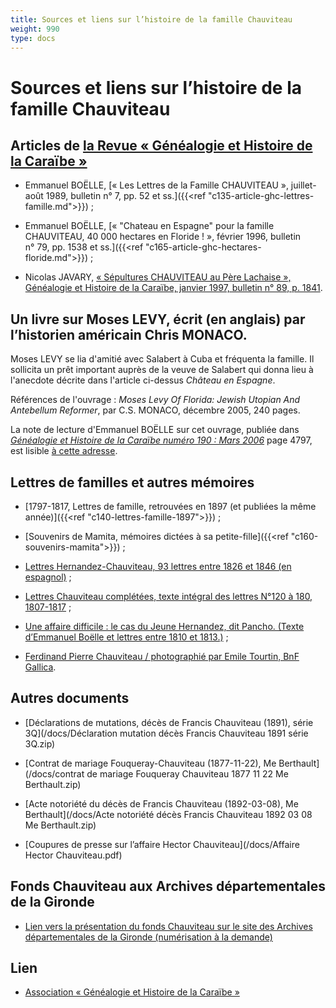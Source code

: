 ```yaml
---
title: Sources et liens sur l’histoire de la famille Chauviteau
weight: 990
type: docs
---
```


# Sources et liens sur l’histoire de la famille Chauviteau

## Articles de [la Revue « Généalogie et Histoire de la Caraïbe »](http://www.ghcaraibe.org/bul/sombul.php)

- Emmanuel BOËLLE, [« Les Lettres de la Famille CHAUVITEAU », juillet-août 1989, bulletin n° 7, pp. 52 et ss.]({{<ref "c135-article-ghc-lettres-famille.md">}}) ;

- Emmanuel BOËLLE, [« "Chateau en Espagne" pour la famille CHAUVITEAU, 40 000 hectares en Floride ! », février 1996, bulletin n° 79, pp. 1538 et ss.]({{<ref "c165-article-ghc-hectares-floride.md">}}) ;

- Nicolas JAVARY, [« Sépultures CHAUVITEAU au Père Lachaise », Généalogie et Histoire de la Caraïbe, janvier 1997, bulletin n° 89, p. 1841](http://www.ghcaraibe.org/bul/ghc089/p1841.html).

## Un livre sur Moses LEVY, écrit (en anglais) par l’historien américain Chris MONACO.

Moses LEVY se lia d'amitié avec Salabert à Cuba et fréquenta la famille. Il sollicita un prêt important auprès de la veuve de Salabert qui donna lieu à l'anecdote décrite dans l'article ci-dessus *Château en Espagne*.

Références de l'ouvrage : *Moses Levy Of Florida: Jewish Utopian And Antebellum Reformer*, par C.S. MONACO, décembre 2005, 240 pages.

La note de lecture d'Emmanuel BOËLLE sur cet ouvrage, publiée dans [*Généalogie et Histoire de la Caraïbe numéro 190 : Mars 2006*](http://www.ghcaraibe.org/bul/ghc190/som190.html) page 4797, est lisible [à cette adresse](/docs/p4797.pdf).

## Lettres de familles et autres mémoires

- [1797-1817, Lettres de famille, retrouvées en 1897 (et publiées la même année)]({{<ref "c140-lettres-famille-1897">}}) ;

- [Souvenirs de Mamita, mémoires dictées à sa petite-fille]({{<ref "c160-souvenirs-mamita">}}) ;

- [Lettres Hernandez-Chauviteau, 93 lettres entre 1826 et 1846 (en espagnol)](/docs/Lettres_Hernandez.pdf) ;

- [Lettres Chauviteau complétées, texte intégral des lettres N°120 à 180, 1807-1817](/docs/Lettres_Chauviteau_complement.pdf) ;

- [Une affaire difficile : le cas du Jeune Hernandez, dit Pancho. (Texte d’Emmanuel Boëlle et lettres entre 1810 et 1813.)](/docs/boelle_affaire_difficile_hernandez.pdf) ;

- [Ferdinand Pierre Chauviteau / photographié par Emile Tourtin, BnF Gallica](https://gallica.bnf.fr/ark:/12148/btv1b8450924z).

## Autres documents

- [Déclarations de mutations, décès de Francis Chauviteau (1891), série 3Q](/docs/Déclaration mutation décès Francis Chauviteau 1891 série 3Q.zip)

- [Contrat de mariage Fouqueray-Chauviteau (1877-11-22), Me Berthault](/docs/contrat de mariage Fouqueray Chauviteau 1877 11 22 Me Berthault.zip)

- [Acte notoriété du décès de Francis Chauviteau (1892-03-08), Me Berthault](/docs/Acte notoriété décès Francis Chauviteau 1892 03 08 Me Berthault.zip)

- [Coupures de presse sur l’affaire Hector Chauviteau](/docs/Affaire Hector Chauviteau.pdf)

## Fonds Chauviteau aux Archives départementales de la Gironde

- [Lien vers la présentation du fonds Chauviteau sur le site des Archives départementales de la Gironde (numérisation à la demande)](https://archives.gironde.fr/archive/fonds/FRAD033_IR_113J/view:fonds/n:3)

## Lien

-  [Association « Généalogie et Histoire de la Caraïbe »](http://www.ghcaraibe.org/)